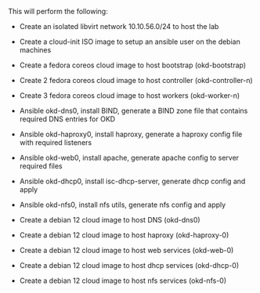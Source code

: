 This will perform the following:

- Create an isolated libvirt network 10.10.56.0/24 to host the lab
- Create a cloud-init ISO image to setup an ansible user on the debian machines

- Create a fedora coreos cloud image to host bootstrap (okd-bootstrap)
- Create 2 fedora coreos cloud image to host controller (okd-controller-n)
- Create 3 fedora coreos cloud image to host workers (okd-worker-n)

- Ansible okd-dns0, install BIND, generate a BIND zone file that contains required DNS entries for OKD
- Ansible okd-haproxy0, install haproxy, generate a haproxy config file with required listeners
- Ansible okd-web0, install apache, generate apache config to server required files
- Ansible okd-dhcp0, install isc-dhcp-server, generate dhcp config and apply
- Ansible okd-nfs0, install nfs utils, generate nfs config and apply



- Create a debian 12 cloud image to host DNS  (okd-dns0)
- Create a debian 12 cloud image to host haproxy (okd-haproxy-0)
- Create a debian 12 cloud image to host web services (okd-web-0)
- Create a debian 12 cloud image to host dhcp services (okd-dhcp-0)
- Create a debian 12 cloud image to host nfs services (okd-nfs-0)